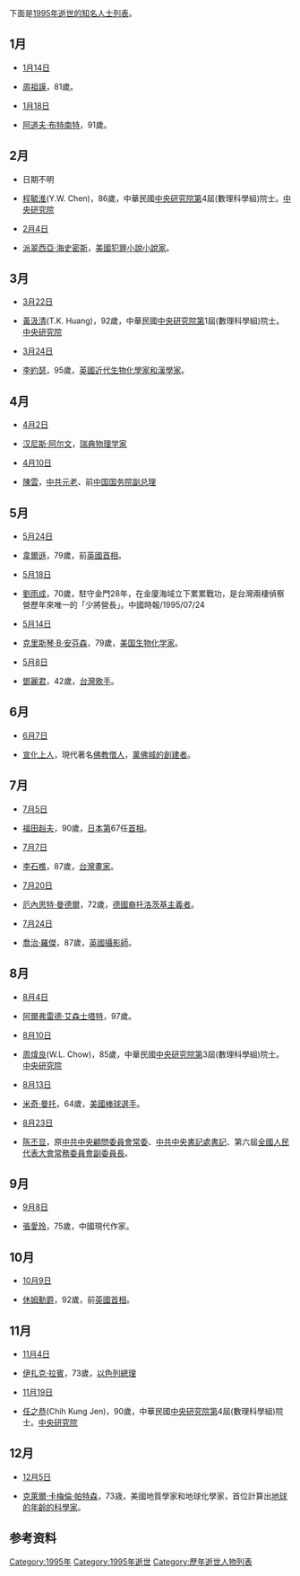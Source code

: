 下面是[1995年逝世的知名人士列表](../Page/1995年.md "wikilink")。

## 1月

  - [1月14日](../Page/1月14日.md "wikilink")

<!-- end list -->

  - [周祖謨](../Page/周祖謨.md "wikilink")，81歲。

<!-- end list -->

  - [1月18日](../Page/1月18日.md "wikilink")

<!-- end list -->

  - [阿道夫·布特南特](../Page/阿道夫·布特南特.md "wikilink")，91歲。

## 2月

  - 日期不明

<!-- end list -->

  - [程毓淮](../Page/程毓淮.md "wikilink")(Y.W.
    Chen)，86歲，中華民國[中央研究院第](../Page/中央研究院.md "wikilink")4屆(數理科學組)院士。[中央研究院](https://academicians.sinica.edu.tw/index.php?func=1-D)

<!-- end list -->

  - [2月4日](../Page/2月4日.md "wikilink")

<!-- end list -->

  - [派翠西亞·海史密斯](../Page/派翠西亞·海史密斯.md "wikilink")，[美國](../Page/美國.md "wikilink")[犯罪小說](../Page/犯罪小說.md "wikilink")[小說家](../Page/小說家.md "wikilink")。

## 3月

  - [3月22日](../Page/3月22日.md "wikilink")

<!-- end list -->

  - [黃汲清](../Page/黃汲清.md "wikilink")(T.K.
    Huang)，92歲，中華民國[中央研究院第](../Page/中央研究院.md "wikilink")1屆(數理科學組)院士。[中央研究院](https://academicians.sinica.edu.tw/index.php?func=1-D)

<!-- end list -->

  - [3月24日](../Page/3月24日.md "wikilink")

<!-- end list -->

  - [李約瑟](../Page/李約瑟.md "wikilink")，95歲，[英國近代](../Page/英國.md "wikilink")[生物化學家和](../Page/生物化學.md "wikilink")[漢學家](../Page/漢學.md "wikilink")。

## 4月

  - [4月2日](../Page/4月2日.md "wikilink")

<!-- end list -->

  - [汉尼斯·阿尔文](../Page/汉尼斯·阿尔文.md "wikilink")，[瑞典物理学家](../Page/瑞典.md "wikilink")

<!-- end list -->

  - [4月10日](../Page/4月10日.md "wikilink")

<!-- end list -->

  - [陳雲](../Page/陳雲.md "wikilink")，[中共元老](../Page/中共元老.md "wikilink")、前[中国国务院副总理](../Page/中国国务院.md "wikilink")

## 5月

  - [5月24日](../Page/5月24日.md "wikilink")

<!-- end list -->

  - [韋爾遜](../Page/韋爾遜.md "wikilink")，79歲，前[英國首相](../Page/英國首相.md "wikilink")。

<!-- end list -->

  - [5月18日](../Page/5月18日.md "wikilink")

<!-- end list -->

  - [劉雨成](../Page/劉雨成.md "wikilink")，70歲，駐守金門28年，在金廈海域立下累累戰功，是台灣兩棲偵察營歷年來唯一的「少將營長」。中國時報/1995/07/24

<!-- end list -->

  - [5月14日](../Page/5月14日.md "wikilink")

<!-- end list -->

  - [克里斯琴·B·安芬森](../Page/克里斯琴·B·安芬森.md "wikilink")，79歲，[美国生物化学家](../Page/美国.md "wikilink")。

<!-- end list -->

  - [5月8日](../Page/5月8日.md "wikilink")

<!-- end list -->

  - [鄧麗君](../Page/鄧麗君.md "wikilink")，42歲，[台灣歌手](../Page/台灣.md "wikilink")。

## 6月

  - [6月7日](../Page/6月7日.md "wikilink")

<!-- end list -->

  - [宣化上人](../Page/宣化上人.md "wikilink")，現代著名[佛教僧人](../Page/佛教.md "wikilink")，[萬佛城的創建者](../Page/萬佛城.md "wikilink")。

## 7月

  - [7月5日](../Page/7月5日.md "wikilink")

<!-- end list -->

  - [福田赳夫](../Page/福田赳夫.md "wikilink")，90歲，[日本第](../Page/日本.md "wikilink")67任[首相](../Page/日本首相.md "wikilink")。

<!-- end list -->

  - [7月7日](../Page/7月7日.md "wikilink")

<!-- end list -->

  - [李石樵](../Page/李石樵.md "wikilink")，87歲，[台灣](../Page/台灣.md "wikilink")[畫家](../Page/畫家.md "wikilink")。

<!-- end list -->

  - [7月20日](../Page/7月20日.md "wikilink")

<!-- end list -->

  - [厄內思特·曼德爾](../Page/厄內思特·曼德爾.md "wikilink")，72歲，[德國裔](../Page/德國.md "wikilink")[托洛茨基主義者](../Page/托洛茨基主義.md "wikilink")。

<!-- end list -->

  - [7月24日](../Page/7月24日.md "wikilink")

<!-- end list -->

  - [喬治·羅傑](../Page/喬治·羅傑.md "wikilink")，87歲，[英國](../Page/英國.md "wikilink")[攝影師](../Page/攝影師.md "wikilink")。

## 8月

  - [8月4日](../Page/8月4日.md "wikilink")

<!-- end list -->

  - [阿爾弗雷德·艾森士塔特](../Page/阿爾弗雷德·艾森士塔特.md "wikilink")，97歲。

<!-- end list -->

  - [8月10日](../Page/8月10日.md "wikilink")

<!-- end list -->

  - [周煒良](../Page/周煒良.md "wikilink")(W.L.
    Chow)，85歲，中華民國[中央研究院第](../Page/中央研究院.md "wikilink")3屆(數理科學組)院士。[中央研究院](https://academicians.sinica.edu.tw/index.php?func=1-D)

<!-- end list -->

  - [8月13日](../Page/8月13日.md "wikilink")

<!-- end list -->

  - [米奇·曼托](../Page/米奇·曼托.md "wikilink")，64歲，[美國棒球選手](../Page/美國.md "wikilink")。

<!-- end list -->

  - [8月23日](../Page/8月23日.md "wikilink")

<!-- end list -->

  - [陈丕显](../Page/陈丕显.md "wikilink")，原[中共中央顧問委員會常委](../Page/中共中央顧問委員會.md "wikilink")、[中共中央書記處書記](../Page/中共中央書記處.md "wikilink")、第六屆[全國人民代表大會常務委員會副委員長](../Page/全國人民代表大會常務委員會.md "wikilink")。

## 9月

  - [9月8日](../Page/9月8日.md "wikilink")

<!-- end list -->

  - [張愛玲](../Page/張愛玲.md "wikilink")，75歲，中國現代作家。

## 10月

  - [10月9日](../Page/10月9日.md "wikilink")

<!-- end list -->

  - [休姆勳爵](../Page/亞歷克·道格拉斯-休姆.md "wikilink")，92歲，前[英國首相](../Page/英國首相.md "wikilink")。

## 11月

  - [11月4日](../Page/11月4日.md "wikilink")

<!-- end list -->

  - [伊扎克·拉賓](../Page/伊扎克·拉賓.md "wikilink")，73歲，[以色列總理](../Page/以色列總理.md "wikilink")

<!-- end list -->

  - [11月19日](../Page/11月19日.md "wikilink")

<!-- end list -->

  - [任之恭](../Page/任之恭.md "wikilink")(Chih Kung
    Jen)，90歲，中華民國[中央研究院第](../Page/中央研究院.md "wikilink")4屆(數理科學組)院士。[中央研究院](https://academicians.sinica.edu.tw/index.php?func=1-D)

## 12月

  - [12月5日](../Page/12月5日.md "wikilink")

<!-- end list -->

  - [克萊爾·卡梅倫·帕特森](../Page/克萊爾·卡梅倫·帕特森.md "wikilink")，73歳，美國地質學家和地球化學家，首位計算出[地球的年齡的科學家](../Page/地球的年齡.md "wikilink")。

## 参考资料

[Category:1995年](https://zh.wikipedia.org/wiki/Category:1995年 "wikilink")
[Category:1995年逝世](https://zh.wikipedia.org/wiki/Category:1995年逝世 "wikilink")
[Category:歷年逝世人物列表](https://zh.wikipedia.org/wiki/Category:歷年逝世人物列表 "wikilink")